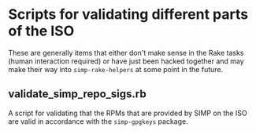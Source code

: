 # Scripts for validating different parts of the ISO

These are generally items that either don't make sense in the Rake tasks (human
interaction required) or have just been hacked together and may make their way
into `simp-rake-helpers` at some point in the future.

## validate_simp_repo_sigs.rb

A script for validating that the RPMs that are provided by SIMP on the ISO are
valid in accordance with the `simp-gpgkeys` package.
